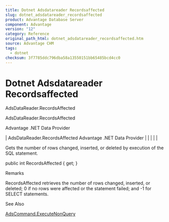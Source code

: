 ```yaml
---
title: Dotnet Adsdatareader Recordsaffected
slug: dotnet_adsdatareader_recordsaffected
product: Advantage Database Server
component: Advantage
version: "12"
category: Reference
original_path_html: dotnet_adsdatareader_recordsaffected.htm
source: Advantage CHM
tags:
  - dotnet
checksum: 3f7785ddc796dba58a13550151bb65485bcd4cc0
---
```


# Dotnet Adsdatareader Recordsaffected

AdsDataReader.RecordsAffected

AdsDataReader.RecordsAffected

Advantage .NET Data Provider

| AdsDataReader.RecordsAffected  Advantage .NET Data Provider |  |  |  |  |

Gets the number of rows changed, inserted, or deleted by execution of the SQL statement.

public int RecordsAffected { get; }

Remarks

RecordsAffected retrieves the number of rows changed, inserted, or deleted; 0 if no rows were affected or the statement failed; and -1 for SELECT statements.

See Also

[AdsCommand.ExecuteNonQuery](dotnet_adscommand_executenonquery.md)

